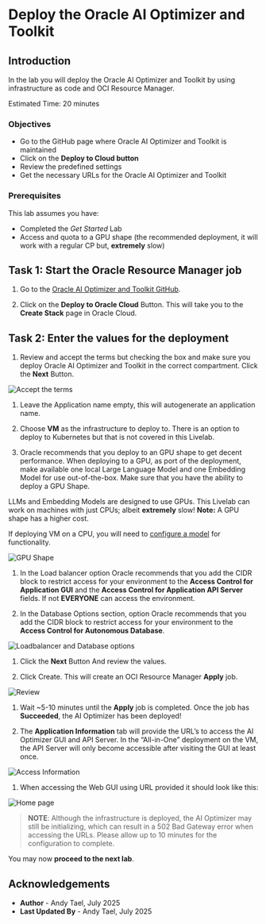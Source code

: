 # Deploy the Oracle AI Optimizer and Toolkit

## Introduction

In the lab you will deploy the Oracle AI Optimizer and Toolkit by using infrastructure as code and OCI Resource Manager.

Estimated Time: 20 minutes

### Objectives

* Go to the GitHub page where Oracle AI Optimizer and Toolkit is maintained
* Click on the **Deploy to Cloud button**
* Review the predefined settings
* Get the necessary URLs for the Oracle AI Optimizer and Toolkit

### Prerequisites

This lab assumes you have:

* Completed the *Get Started* Lab
* Access and quota to a GPU shape (the recommended deployment, it will work with a regular CP but, **extremely** slow)

## Task 1: Start the Oracle Resource Manager job

1. Go to the [Oracle AI Optimizer and Toolkit GitHub](https://github.com/oracle-samples/ai-optimizer).

1. Click on the **Deploy to Oracle Cloud** Button. This will take you to the **Create Stack** page in Oracle Cloud.

## Task 2: Enter the values for the deployment

1. Review and accept the terms but checking the box and make sure you deploy Oracle AI Optimizer and Toolkit in the correct compartment. Click the **Next** Button.

  ![Accept the terms](images/checkbox.png)

1. Leave the Application name empty, this will autogenerate an application name.

1. Choose **VM** as the infrastructure to deploy to. There is an option to deploy to Kubernetes but that is not covered in this Livelab.

1. Oracle recommends that you deploy to an GPU shape to get decent performance. When deploying to a GPU, as port of the deployment, make available one local Large Language Model and one Embedding Model for use out-of-the-box. Make sure that you have the ability to deploy a GPU Shape.

  LLMs and Embedding Models are designed to use GPUs. This Livelab can work on machines with just CPUs; albeit **extremely** slow! **Note:** A GPU shape has a higher cost.
  
  If deploying VM on a CPU, you will need to [configure a model](https://oracle-samples.github.io/ai-optimizer/client/configuration/model_config/index.html) for functionality.

  ![GPU Shape](images/appvm.png)

1. In the Load balancer option Oracle recommends that you add the CIDR block to restrict access for your environment to the **Access Control for Application GUI** and the **Access Control for Application API Server** fields. If not **EVERYONE** can access the environment.

1. In the Database Options section, option Oracle recommends that you add the CIDR block to restrict access for your environment to the **Access Control for Autonomous Database**.

  ![Loadbalancer and Database options](images/lbdboptions.png)

1. Click the **Next** Button And review the values.

1. Click Create. This will create an OCI Resource Manager **Apply** job.

  ![Review](images/lbdboptions.png)

1. Wait ~5-10 minutes until the **Apply** job is completed. Once the job has **Succeeded**, the AI Optimizer has been deployed!

1. The **Application Information** tab will provide the URL’s to access the AI Optimizer GUI and API Server. In the “All-in-One” deployment on the VM, the API Server will only become accessible after visiting the GUI at least once.

  ![Access Information](images/appinfo.png)

1. When accessing the Web GUI using URL provided it should look like this:

  ![Home page](images/homepage.png)

> **NOTE**: Although the infrastructure is deployed, the AI Optimizer may still be initializing, which can result in a 502 Bad Gateway error when accessing the URLs. Please allow up to 10 minutes for the configuration to complete.

You may now **proceed to the next lab**.

## Acknowledgements

* **Author** - Andy Tael, July 2025
* **Last Updated By** - Andy Tael, July 2025
